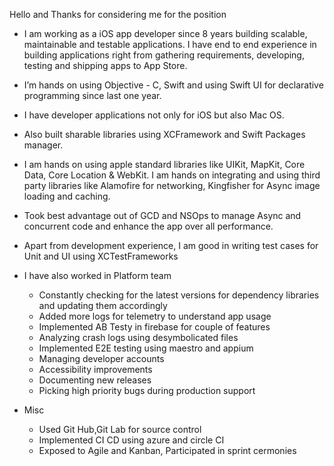 Hello and Thanks for considering me for the position
- I am working as a iOS app developer since 8 years building scalable, maintainable and testable applications. I have end to end experience in building applications right from gathering requirements, developing, testing and shipping apps to App Store.
- I’m hands on using Objective - C, Swift and using Swift UI for declarative programming since last one year.
- I have developer applications not only for iOS but also Mac OS.
- Also built sharable libraries using XCFramework and Swift Packages manager.
- I am hands on using apple standard libraries like UIKit, MapKit, Core Data, Core Location & WebKit. I am hands on integrating and using third party libraries like Alamofire for networking, Kingfisher for Async image loading and caching.
- Took best advantage out of GCD and NSOps to manage Async and concurrent code and enhance the app over all performance.
- Apart from development experience, I am good in writing test cases for Unit and UI using XCTestFrameworks

- I have also worked in Platform team
    - Constantly checking for the latest versions for dependency libraries and updating them accordingly
    - Added more logs for telemetry to understand app usage
    - Implemented AB Testy in firebase for couple of features
    - Analyzing crash logs using desymbolicated files
    - Implemented E2E testing using maestro and appium
    - Managing developer accounts
    - Accessibility improvements
    - Documenting new releases
    - Picking high priority bugs during production support 
- Misc
    - Used Git Hub,Git Lab for source control
    - Implemented CI CD using azure and circle CI
    - Exposed to Agile and Kanban, Participated in sprint cermonies 

